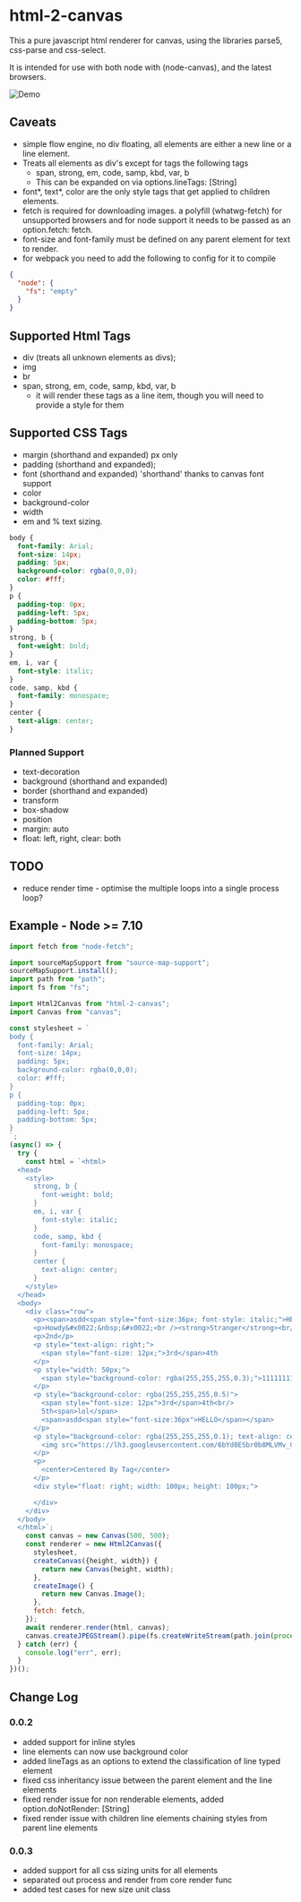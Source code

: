 # html-2-canvas

This a pure javascript html renderer for canvas, using the libraries parse5, css-parse and css-select.

It is intended for use with both node with (node-canvas), and the latest browsers.

![Demo](/output/example.jpg?raw=true "Demo")

## Caveats

- simple flow engine, no div floating, all elements are either a new line or a line element.
- Treats all elements as div's except for tags the following tags
  - span, strong, em, code, samp, kbd, var, b
  - This can be expanded on via options.lineTags: [String]
- font*, text*, color are the only style tags that get applied to children elements.
- fetch is required for downloading images. a polyfill (whatwg-fetch) for unsupported browsers and for node support it needs to be passed as an option.fetch: fetch.
- font-size and font-family must be defined on any parent element for text to render.
- for webpack you need to add the following to config for it to compile

```json
{
  "node": {
    "fs": "empty"
  }
}
```

## Supported Html Tags

- div (treats all unknown elements as divs);
- img
- br
- span, strong, em, code, samp, kbd, var, b
  - it will render these tags as a line item, though you will need to provide a style for them


## Supported CSS Tags

- margin (shorthand and expanded) px only
- padding (shorthand and expanded);
- font (shorthand and expanded) 'shorthand' thanks to canvas font support
- color
- background-color
- width
- em and % text sizing.

```css
body {
  font-family: Arial;
  font-size: 14px;
  padding: 5px;
  background-color: rgba(0,0,0);
  color: #fff;
}
p {
  padding-top: 0px;
  padding-left: 5px;
  padding-bottom: 5px;
}
strong, b { 
  font-weight: bold;
}
em, i, var { 
  font-style: italic;
}
code, samp, kbd {
  font-family: monospace;
}
center {
  text-align: center;
}

```

### Planned Support

- text-decoration
- background (shorthand and expanded)
- border (shorthand and expanded)
- transform
- box-shadow
- position
- margin: auto
- float: left, right, clear: both

## TODO

- reduce render time - optimise the multiple loops into a single process loop?

## Example - Node >= 7.10

```javascript
import fetch from "node-fetch";

import sourceMapSupport from "source-map-support";
sourceMapSupport.install();
import path from "path";
import fs from "fs";

import Html2Canvas from "html-2-canvas";
import Canvas from "canvas";

const stylesheet = `
body {
  font-family: Arial;
  font-size: 14px;
  padding: 5px;
  background-color: rgba(0,0,0);
  color: #fff;
}
p {
  padding-top: 0px;
  padding-left: 5px;
  padding-bottom: 5px;
}
`;
(async() => {
  try {
    const html = `<html>
  <head>
    <style>
      strong, b { 
        font-weight: bold;
      }
      em, i, var { 
        font-style: italic;
      }
      code, samp, kbd {
        font-family: monospace;
      }
      center {
        text-align: center;
      }
    </style>
  </head>
  <body>
    <div class="row">
      <p><span>asdd<span style="font-size:36px; font-style: italic;">HELLO</span></span></p>
      <p>Howdy&#x0022;&nbsp;&#x0022;<br /><strong>Stranger</strong><br/><br/><br/>lets play?</p>
      <p>2nd</p>
      <p style="text-align: right;">
        <span style="font-size: 12px;">3rd</span>4th
      </p>
      <p style="width: 50px;">
        <span style="background-color: rgba(255,255,255,0.3);">1111111111<em><strong>111111</strong></em>11111111111</span>
      </p>
      <p style="background-color: rgba(255,255,255,0.5)">
        <span style="font-size: 12px">3rd</span>4th<br/>
        5th<span>lol</span>
        <span>asdd<span style="font-size:36px">HELLO</span></span>
      </p>
      <p style="background-color: rgba(255,255,255,0.1); text-align: center;">
        <img src="https://lh3.googleusercontent.com/6bYd0ESbr0b8MLVMv_CAT74WpyHOQSuE6NzDwey4Cw8DHkChPyZi263mIfJdJtwjSBs=w170" style="width: 100px; height: 100px;" />
      </p>
      <p>
        <center>Centered By Tag</center>
      </p>
      <div style="float: right; width: 100px; height: 100px;">

      </div>
    </div>
  </body>
  </html>`;
    const canvas = new Canvas(500, 500);
    const renderer = new Html2Canvas({
      stylesheet,
      createCanvas({height, width}) {
        return new Canvas(height, width);
      },
      createImage() {
        return new Canvas.Image();
      },
      fetch: fetch,
    });
    await renderer.render(html, canvas);
    canvas.createJPEGStream().pipe(fs.createWriteStream(path.join(process.cwd(), "image.jpg")));
  } catch (err) {
    console.log("err", err);
  }
})();
```

## Change Log

### 0.0.2

- added support for inline styles
- line elements can now use background color
- added lineTags as an options to extend the classification of line typed element
- fixed css inheritancy issue between the parent element and the line elements
- fixed render issue for non renderable elements, added option.doNotRender: [String]
- fixed render issue with children line elements chaining styles from parent line elements

### 0.0.3

- added support for all css sizing units for all elements
- separated out process and render from core render func
- added test cases for new size unit class
